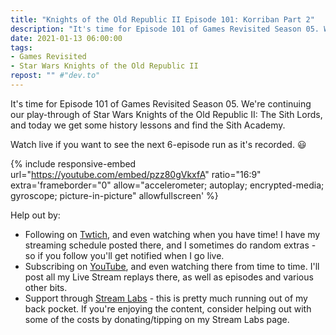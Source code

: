 ```yaml
---
title: "Knights of the Old Republic II Episode 101: Korriban Part 2"
description: "It's time for Episode 101 of Games Revisited Season 05. We're continuing our play-through of Star Wars Knights of the Old Republic II: The Sith Lords, and today we get some history lessons and find the Sith Academy."
date: 2021-01-13 06:00:00
tags:
- Games Revisited
- Star Wars Knights of the Old Republic II
repost: "" #"dev.to"
---
```


It's time for Episode 101 of Games Revisited Season 05. We're continuing our play-through of Star Wars Knights of the Old Republic II: The Sith Lords, and today we get some history lessons and find the Sith Academy.

Watch live if you want to see the next 6-episode run as it's recorded. :smiley:
<!--more-->

{% include responsive-embed url="https://youtube.com/embed/pzz80gVkxfA" ratio="16:9" extra='frameborder="0" allow="accelerometer; autoplay; encrypted-media; gyroscope; picture-in-picture" allowfullscreen' %}

Help out by:
 * Following on [Twtich](https://twitch.tv/AnonJr_Live), and even watching when you have time! I have my streaming schedule posted there, and I sometimes do random extras - so if you follow you'll get notified when I go live.
 * Subscribing on [YouTube](http://www.youtube.com/channel/UCXafqhKHbkSUIrq0LAuu0tw), and even watching there from time to time. I'll post all my Live Stream replays there, as well as episodes and various other bits.
 * Support through [Stream Labs](https://streamlabs.com/anonjr_live) - this is pretty much running out of my back pocket. If you're enjoying the content, consider helping out with some of the costs by donating/tipping on my Stream Labs page.